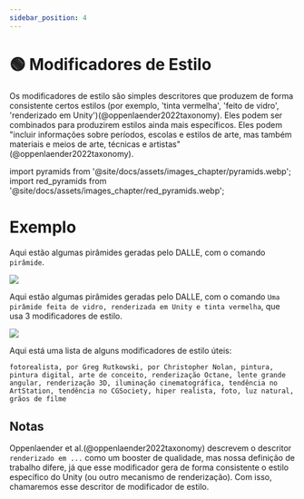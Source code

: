 ```yaml
---
sidebar_position: 4
---
```


# 🟢 Modificadores de Estilo

Os modificadores de estilo são simples descritores que produzem de forma consistente certos estilos (por exemplo, 'tinta vermelha', 'feito de vidro', 'renderizado em Unity')(@oppenlaender2022taxonomy). Eles podem ser combinados para produzirem estilos ainda mais específicos. Eles podem "incluir informações sobre períodos, escolas e estilos de arte, mas também materiais e meios de arte, técnicas e artistas"(@oppenlaender2022taxonomy).

import pyramids from '@site/docs/assets/images_chapter/pyramids.webp';
import red_pyramids from '@site/docs/assets/images_chapter/red_pyramids.webp';

# Exemplo

Aqui estão algumas pirâmides geradas pelo DALLE, com o comando `pirâmide`.

<div style={{textAlign: 'center'}}>
  <img src={pyramids} style={{width: "750px"}} />
</div>

Aqui estão algumas pirâmides geradas pelo DALLE, com o comando `Uma pirâmide feita de vidro, renderizada em Unity e tinta vermelha`, que usa 3 modificadores de estilo.

<div style={{textAlign: 'center'}}>
  <img src={red_pyramids} style={{width: "750px"}} />
</div>

Aqui está uma lista de alguns modificadores de estilo úteis:

```text
fotorealista, por Greg Rutkowski, por Christopher Nolan, pintura, pintura digital, arte de conceito, renderização Octane, lente grande angular, renderização 3D, iluminação cinematográfica, tendência no ArtStation, tendência no CGSociety, hiper realista, foto, luz natural, grãos de filme
```

## Notas

Oppenlaender et al.(@oppenlaender2022taxonomy) descrevem o descritor `renderizado em ...` como um booster de qualidade, mas nossa definição de trabalho difere, já que esse modificador gera de forma consistente o estilo específico do Unity (ou outro mecanismo de renderização). Com isso, chamaremos esse descritor de modificador de estilo.